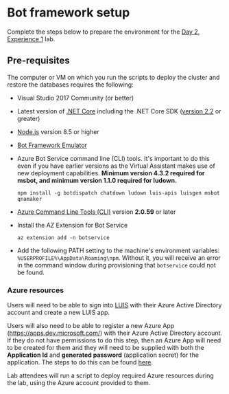 # Bot framework setup

Complete the steps below to prepare the environment for the [Day 2, Experience 1](../../../day2-exp1/README.md) lab.

## Pre-requisites

The computer or VM on which you run the scripts to deploy the cluster and restore the databases requires the following:

- Visual Studio 2017 Community (or better)
- Latest version of [.NET Core](https://www.microsoft.com/net/download) including the .NET Core SDK ([version 2.2](https://dotnet.microsoft.com/download/thank-you/dotnet-sdk-2.2.105-windows-x64-installer) or greater)
- [Node.js](https://nodejs.org/) version 8.5 or higher
- [Bot Framework Emulator](https://github.com/Microsoft/BotFramework-Emulator/releases/latest)
- Azure Bot Service command line (CLI) tools. It's important to do this even if you have earlier versions as the Virtual Assistant makes use of new deployment capabilities. **Minimum version 4.3.2 required for msbot, and minimum version 1.1.0 required for ludown.**

  ```shell
  npm install -g botdispatch chatdown ludown luis-apis luisgen msbot qnamaker
  ```

- [Azure Command Line Tools (CLI)](https://docs.microsoft.com/en-us/cli/azure/install-azure-cli-windows?view=azure-cli-latest) version **2.0.59** or later
- Install the AZ Extension for Bot Service

  ```shell
  az extension add -n botservice
  ```

- Add the following PATH setting to the machine's environment variables: `%USERPROFILE%\AppData\Roaming\npm`. Without it, you will receive an error in the command window during provisioning that `botservice` could not be found.

### Azure resources

Users will need to be able to sign into [LUIS](https://www.luis.ai/) with their Azure Active Directory account and create a new LUIS app.

Users will also need to be able to register a new Azure App (<https://apps.dev.microsoft.com/>) with their Azure Active Directory account. If they do not have permissions to do this step, then an Azure App will need to be created for them and they will need to be supplied with both the **Application Id** and **generated password** (application secret) for the application. The steps to do this can be found [here](../../../day2-exp3#task-2-register-a-new-azure-app).

Lab attendees will run a script to deploy required Azure resources during the lab, using the Azure account provided to them.
